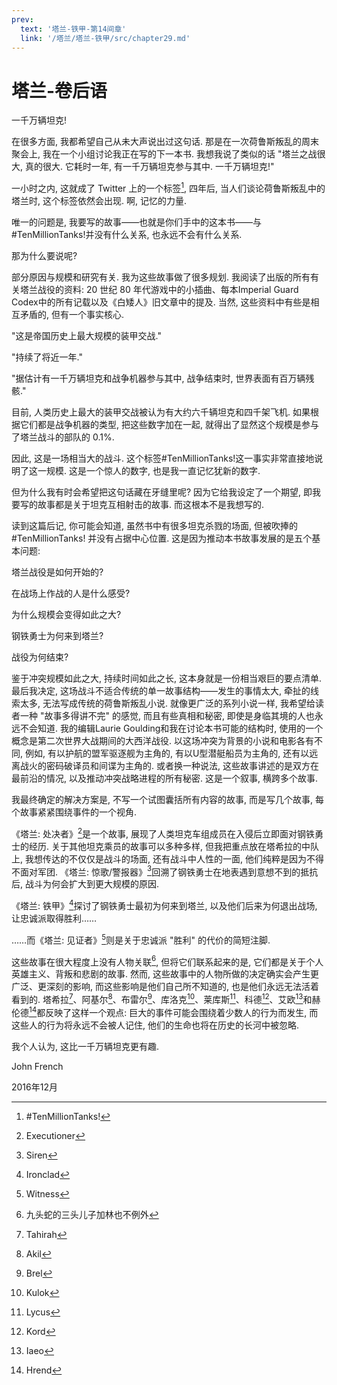 ```yaml
---
prev:
  text: '塔兰-铁甲-第14间章'
  link: '/塔兰/塔兰-铁甲/src/chapter29.md'
---
```


# 塔兰-卷后语

一千万辆坦克!

在很多方面, 我都希望自己从未大声说出过这句话. 那是在一次荷鲁斯叛乱的周末聚会上, 我在一个小组讨论我正在写的下一本书. 我想我说了类似的话 "塔兰之战很大, 真的很大. 它耗时一年, 有一千万辆坦克参与其中. 一千万辆坦克!"

一小时之内, 这就成了 Twitter 上的一个标签[^1], 四年后, 当人们谈论荷鲁斯叛乱中的塔兰时, 这个标签依然会出现. 啊, 记忆的力量.

唯一的问题是, 我要写的故事——也就是你们手中的这本书——与 #TenMillionTanks!并没有什么关系, 也永远不会有什么关系.

那为什么要说呢?

部分原因与规模和研究有关. 我为这些故事做了很多规划. 我阅读了出版的所有有关塔兰战役的资料: 20 世纪 80 年代游戏中的小插曲、每本Imperial Guard Codex中的所有记载以及《白矮人》旧文章中的提及. 当然, 这些资料中有些是相互矛盾的, 但有一个事实核心.

"这是帝国历史上最大规模的装甲交战."

"持续了将近一年."

"据估计有一千万辆坦克和战争机器参与其中, 战争结束时, 世界表面有百万辆残骸."

目前, 人类历史上最大的装甲交战被认为有大约六千辆坦克和四千架飞机. 如果根据它们都是战争机器的类型, 把这些数字加在一起, 就得出了显然这个规模是参与了塔兰战斗的部队的 0.1%.

因此, 这是一场相当大的战斗. 这个标签#TenMillionTanks!这一事实非常直接地说明了这一规模. 这是一个惊人的数字, 也是我一直记忆犹新的数字.

但为什么我有时会希望把这句话藏在牙缝里呢? 因为它给我设定了一个期望, 即我要写的故事都是关于坦克互相射击的故事. 而这根本不是我想写的.

读到这篇后记, 你可能会知道, 虽然书中有很多坦克杀戮的场面, 但被吹捧的 #TenMillionTanks! 并没有占据中心位置. 这是因为推动本书故事发展的是五个基本问题:

塔兰战役是如何开始的?

在战场上作战的人是什么感受?

为什么规模会变得如此之大?

钢铁勇士为何来到塔兰?

战役为何结束?

鉴于冲突规模如此之大, 持续时间如此之长, 这本身就是一份相当艰巨的要点清单. 最后我决定, 这场战斗不适合传统的单一故事结构——发生的事情太大, 牵扯的线索太多, 无法写成传统的荷鲁斯叛乱小说. 就像更广泛的系列小说一样, 我希望给读者一种 "故事多得讲不完" 的感觉, 而且有些真相和秘密, 即使是身临其境的人也永远不会知道. 我的编辑Laurie Goulding和我在讨论本书可能的结构时, 使用的一个概念是第二次世界大战期间的大西洋战役. 以这场冲突为背景的小说和电影各有不同, 例如, 有以护航的盟军驱逐舰为主角的, 有以U型潜艇船员为主角的, 还有以远离战火的密码破译员和间谍为主角的. 或者换一种说法, 这些故事讲述的是双方在最前沿的情况, 以及推动冲突战略进程的所有秘密. 这是一个叙事, 横跨多个故事.

我最终确定的解决方案是, 不写一个试图囊括所有内容的故事, 而是写几个故事, 每个故事紧紧围绕事件的一个视角.

《塔兰: 处决者》[^2]是一个故事, 展现了人类坦克车组成员在入侵后立即面对钢铁勇士的经历. 关于其他坦克乘员的故事可以多种多样, 但我把重点放在塔希拉的中队上, 我想传达的不仅仅是战斗的场面, 还有战斗中人性的一面, 他们纯粹是因为不得不面对军团. 《塔兰: 惊歌/警报器》[^3]回溯了钢铁勇士在地表遇到意想不到的抵抗后, 战斗为何会扩大到更大规模的原因.

《塔兰: 铁甲》[^4]探讨了钢铁勇士最初为何来到塔兰, 以及他们后来为何退出战场, 让忠诚派取得胜利……

……而《塔兰: 见证者》[^5]则是关于忠诚派 "胜利" 的代价的简短注脚.

这些故事在很大程度上没有人物关联[^6], 但将它们联系起来的是, 它们都是关于个人英雄主义、背叛和悲剧的故事. 然而, 这些故事中的人物所做的决定确实会产生更广泛、更深刻的影响, 而这些影响是他们自己所不知道的, 也是他们永远无法活着看到的. 塔希拉[^7]、阿基尔[^8]、布雷尔[^9]、库洛克[^10]、莱库斯[^11]、科德[^12]、艾欧[^13]和赫伦德[^14]都反映了这样一个观点: 巨大的事件可能会围绕着少数人的行为而发生, 而这些人的行为将永远不会被人记住, 他们的生命也将在历史的长河中被忽略.

我个人认为, 这比一千万辆坦克更有趣.

John French

2016年12月

[^1]: #TenMillionTanks!

[^2]: Executioner

[^3]: Siren

[^4]: Ironclad

[^5]: Witness

[^6]: 九头蛇的三头儿子加林也不例外

[^7]: Tahirah

[^8]: Akil

[^9]: Brel

[^10]: Kulok

[^11]: Lycus

[^12]: Kord

[^13]: Iaeo

[^14]: Hrend
